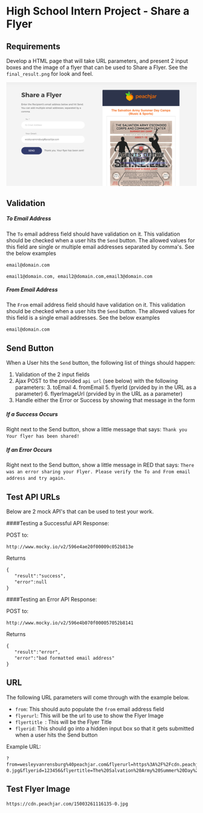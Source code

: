 # High School Intern Project - Share a Flyer

## Requirements

Develop a HTML page that will take URL parameters, and present 2 input boxes and the image of a flyer that can be used to Share a Flyer. See the `final_result.png` for look and feel.

![](final_result.png)

## Validation

##### To Email Address

The `To` email address field should have validation on it. This validation should be checked when a user hits the `Send` button. The allowed values for this field are single or multiple email addresses separated by comma's. See the below examples

```
email@domain.com
```
```
email1@domain.com, email2@domain.com,email3@domain.com
```

##### From Email Address

The `From` email address field should have validation on it. This validation should be checked when a user hits the `Send` button. The allowed values for this field is a single email addresses. See the below examples

```
email@domain.com
```

## Send Button

When a User hits the `Send` button, the following list of things should happen:

1. Validation of the 2 input fields
2. Ajax POST to the provided `api url` (see below) with the following parameters:
	3. 	toEmail
	4. fromEmail
	5. flyerId (prvided by in the URL as a parameter)
	6. flyerImageUrl (prvided by in the URL as a parameter)
7. Handle either the Error or Success by showing that message in the form

##### If a Success Occurs

Right next to the Send button, show a little message that says: `Thank you Your flyer has been shared!`

##### If an Error Occurs

Right next to the Send button, show a little message in RED that says: `There was an error sharing your Flyer. Please verify the To and From email address and try again.`

## Test API URLs

Below are 2 mock API's that can be used to test your work. 

####Testing a Successful API Response:

POST to:

```
http://www.mocky.io/v2/596e4ae20f00009c052b813e
```

Returns

```
{
   "result":"success",
   "error":null
}
```

####Testing an Error API Response:

POST to:

```
http://www.mocky.io/v2/596e4b070f000057052b8141
```

Returns

```
{
   "result":"error",
   "error":"bad formatted email address"
}
```

## URL

The following URL parameters will come through with the example below.

- `from`: This should auto populate the `from` email address field
- `flyerurl`: This will be the url to use to show the Flyer Image
- `flyertitle `: This will be the Flyer Title
- `flyerid`: This should go into a hidden input box so that it gets submitted when a user hits the Send button 

Example URL:

```
?from=wesleyvanrensburg%40peachjar.com&flyerurl=https%3A%2F%2Fcdn.peachjar.com%2F15003261116135-0.jpg&flyerid=123456&flyertitle=The%20Salvation%20Army%20Summer%20Day%20Camps%20%28Music%20%26%20Sports%29
```

## Test Flyer Image

```
https://cdn.peachjar.com/15003261116135-0.jpg
```


